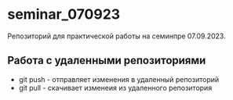 # seminar_070923
Репозиторий для практической работы на семинпре 07.09.2023.
## Работа с удаленными репозиториями
* git push - отправляет изменения в удаленный репозиторий
* git pull - скачивает изменеия из удаленного репозитория
